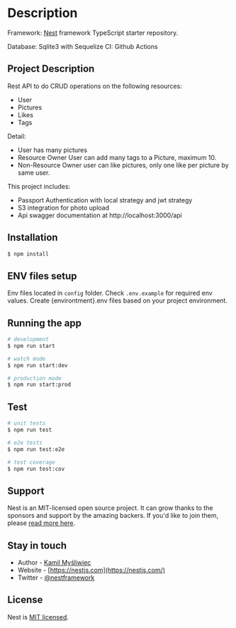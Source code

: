 # Description
Framework: [Nest](https://github.com/nestjs/nest) framework TypeScript starter repository.

Database: Sqlite3 with Sequelize
CI: Github Actions
## Project Description
Rest API to do CRUD operations on the following resources:

- User
- Pictures
- Likes
- Tags

Detail:
* User has many pictures
* Resource Owner User can add many tags to a Picture, maximum 10.
* Non-Resource Owner user can like pictures, only one like per picture by same user.


This project includes:
- Passport Authentication with local strategy and jwt strategy
- S3 integration for photo upload
- Api swagger documentation at http://localhost:3000/api


## Installation

```bash
$ npm install
```

## ENV files setup
Env files located in `config` folder. Check `.env.example` for required env values. Create {environtment}.env files based on your project environment.

## Running the app

```bash
# development
$ npm run start

# watch mode
$ npm run start:dev

# production mode
$ npm run start:prod
```

## Test

```bash
# unit tests
$ npm run test

# e2e tests
$ npm run test:e2e

# test coverage
$ npm run test:cov
```

## Support

Nest is an MIT-licensed open source project. It can grow thanks to the sponsors and support by the amazing backers. If you'd like to join them, please [read more here](https://docs.nestjs.com/support).

## Stay in touch

- Author - [Kamil Myśliwiec](https://kamilmysliwiec.com)
- Website - [https://nestjs.com](https://nestjs.com/)
- Twitter - [@nestframework](https://twitter.com/nestframework)

## License

Nest is [MIT licensed](LICENSE).

